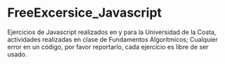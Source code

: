 # FreeExcersice_Javascript
Ejercicios de Javascript realizados en y para la Universidad de la Costa, actividades realizadas en clase de Fundamentos Algorítmicos; Cualquier error en un código, por favor reportarlo, cada ejercicio es libre de ser usado.
